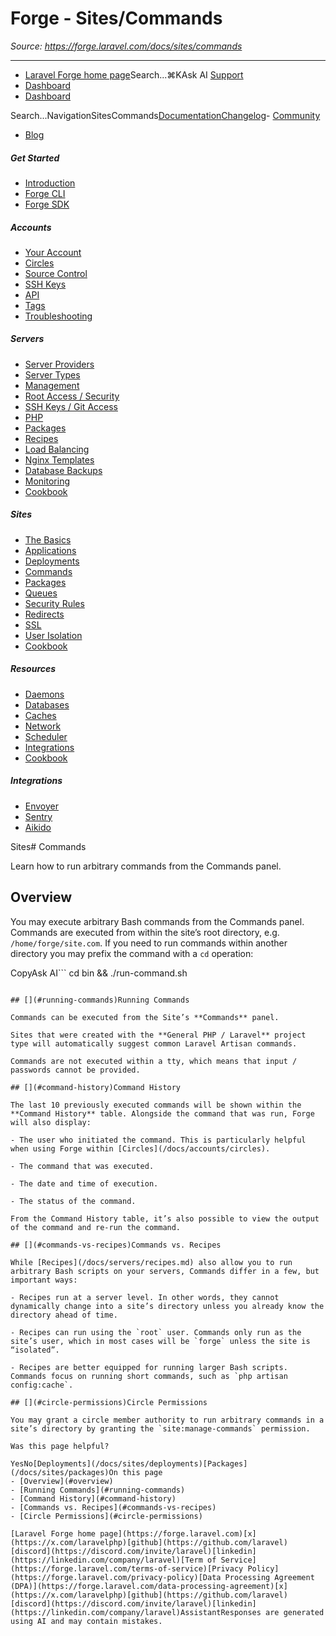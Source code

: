 # Forge - Sites/Commands

*Source: https://forge.laravel.com/docs/sites/commands*

---

- [Laravel Forge home page](https://forge.laravel.com)Search...⌘KAsk AI
[Support](/cdn-cgi/l/email-protection#94f2fbe6f3f1d4f8f5e6f5e2f1f8baf7fbf9)
- [Dashboard](https://forge.laravel.com)
- [Dashboard](https://forge.laravel.com)

Search...NavigationSitesCommands[Documentation](/docs/introduction)[Changelog](/docs/changelog/changelog)- [Community](https://discord.com/invite/laravel)
- [Blog](https://blog.laravel.com/forge)
##### Get Started

- [Introduction](/docs/introduction)
- [Forge CLI](/docs/cli)
- [Forge SDK](/docs/sdk)

##### Accounts

- [Your Account](/docs/accounts/your-account)
- [Circles](/docs/accounts/circles)
- [Source Control](/docs/accounts/source-control)
- [SSH Keys](/docs/accounts/ssh)
- [API](/docs/accounts/api)
- [Tags](/docs/accounts/tags)
- [Troubleshooting](/docs/accounts/cookbook)

##### Servers

- [Server Providers](/docs/servers/providers)
- [Server Types](/docs/servers/types)
- [Management](/docs/servers/management)
- [Root Access / Security](/docs/servers/provisioning-process)
- [SSH Keys / Git Access](/docs/servers/ssh)
- [PHP](/docs/servers/php)
- [Packages](/docs/servers/packages)
- [Recipes](/docs/servers/recipes)
- [Load Balancing](/docs/servers/load-balancing)
- [Nginx Templates](/docs/servers/nginx-templates)
- [Database Backups](/docs/servers/backups)
- [Monitoring](/docs/servers/monitoring)
- [Cookbook](/docs/servers/cookbook)

##### Sites

- [The Basics](/docs/sites/the-basics)
- [Applications](/docs/sites/applications)
- [Deployments](/docs/sites/deployments)
- [Commands](/docs/sites/commands)
- [Packages](/docs/sites/packages)
- [Queues](/docs/sites/queues)
- [Security Rules](/docs/sites/security-rules)
- [Redirects](/docs/sites/redirects)
- [SSL](/docs/sites/ssl)
- [User Isolation](/docs/sites/user-isolation)
- [Cookbook](/docs/sites/cookbook)

##### Resources

- [Daemons](/docs/resources/daemons)
- [Databases](/docs/resources/databases)
- [Caches](/docs/resources/caches)
- [Network](/docs/resources/network)
- [Scheduler](/docs/resources/scheduler)
- [Integrations](/docs/resources/integrations)
- [Cookbook](/docs/resources/cookbook)

##### Integrations

- [Envoyer](/docs/integrations/envoyer)
- [Sentry](/docs/integrations/sentry)
- [Aikido](/docs/integrations/aikido)

Sites# Commands

Learn how to run arbitrary commands from the Commands panel.

## [​](#overview)Overview

You may execute arbitrary Bash commands from the Commands panel. Commands are executed from within the site’s root directory, e.g. `/home/forge/site.com`. If you need to run commands within another directory you may prefix the command with a `cd` operation:

CopyAsk AI```
cd bin && ./run-command.sh

```

## [​](#running-commands)Running Commands

Commands can be executed from the Site’s **Commands** panel.

Sites that were created with the **General PHP / Laravel** project type will automatically suggest common Laravel Artisan commands.

Commands are not executed within a tty, which means that input / passwords cannot be provided.

## [​](#command-history)Command History

The last 10 previously executed commands will be shown within the **Command History** table. Alongside the command that was run, Forge will also display:

- The user who initiated the command. This is particularly helpful when using Forge within [Circles](/docs/accounts/circles).

- The command that was executed.

- The date and time of execution.

- The status of the command.

From the Command History table, it’s also possible to view the output of the command and re-run the command.

## [​](#commands-vs-recipes)Commands vs. Recipes

While [Recipes](/docs/servers/recipes.md) also allow you to run arbitrary Bash scripts on your servers, Commands differ in a few, but important ways:

- Recipes run at a server level. In other words, they cannot dynamically change into a site’s directory unless you already know the directory ahead of time.

- Recipes can run using the `root` user. Commands only run as the site’s user, which in most cases will be `forge` unless the site is “isolated”.

- Recipes are better equipped for running larger Bash scripts. Commands focus on running short commands, such as `php artisan config:cache`.

## [​](#circle-permissions)Circle Permissions

You may grant a circle member authority to run arbitrary commands in a site’s directory by granting the `site:manage-commands` permission.

Was this page helpful?

YesNo[Deployments](/docs/sites/deployments)[Packages](/docs/sites/packages)On this page
- [Overview](#overview)
- [Running Commands](#running-commands)
- [Command History](#command-history)
- [Commands vs. Recipes](#commands-vs-recipes)
- [Circle Permissions](#circle-permissions)

[Laravel Forge home page](https://forge.laravel.com)[x](https://x.com/laravelphp)[github](https://github.com/laravel)[discord](https://discord.com/invite/laravel)[linkedin](https://linkedin.com/company/laravel)[Term of Service](https://forge.laravel.com/terms-of-service)[Privacy Policy](https://forge.laravel.com/privacy-policy)[Data Processing Agreement (DPA)](https://forge.laravel.com/data-processing-agreement)[x](https://x.com/laravelphp)[github](https://github.com/laravel)[discord](https://discord.com/invite/laravel)[linkedin](https://linkedin.com/company/laravel)AssistantResponses are generated using AI and may contain mistakes.